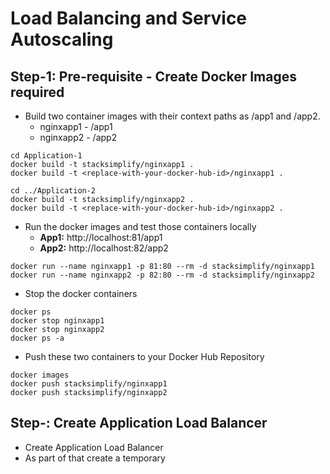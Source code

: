 # Load Balancing and Service Autoscaling

## Step-1: Pre-requisite - Create Docker Images required
- Build two container images with their context paths as /app1 and /app2.
    - nginxapp1 - /app1
    - nginxapp2 - /app2
```
cd Application-1
docker build -t stacksimplify/nginxapp1 .
docker build -t <replace-with-your-docker-hub-id>/nginxapp1 .

cd ../Application-2
docker build -t stacksimplify/nginxapp2 .
docker build -t <replace-with-your-docker-hub-id>/nginxapp2 .
```    
- Run the docker images and test those containers locally  
    - **App1:** http://localhost:81/app1
    - **App2:** http://localhost:82/app2
```
docker run --name nginxapp1 -p 81:80 --rm -d stacksimplify/nginxapp1
docker run --name nginxapp2 -p 82:80 --rm -d stacksimplify/nginxapp2
```
- Stop the docker containers
```
docker ps
docker stop nginxapp1
docker stop nginxapp2
docker ps -a
```    
- Push these two containers to your Docker Hub Repository
```
docker images
docker push stacksimplify/nginxapp1
docker push stacksimplify/nginxapp2
```




## Step-: Create Application Load Balancer
- Create Application Load Balancer
- As part of that create a temporary 
